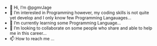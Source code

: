 - 👋 Hi, I’m @pgmrJage
- 👀 I’m interested in Programming however, my coding skills is not quite yet develop and I only know few Programming Langauages...
- 🌱 I’m currently learning some Programming Language...
- 💞️ I’m looking to collaborate on some people who share and able to help me in this career...
- 📫 How to reach me ...

<!---
pgmrJage/pgmrJage is a ✨ special ✨ repository because its `README.md` (this file) appears on your GitHub profile.
You can click the Preview link to take a look at your changes.
--->
